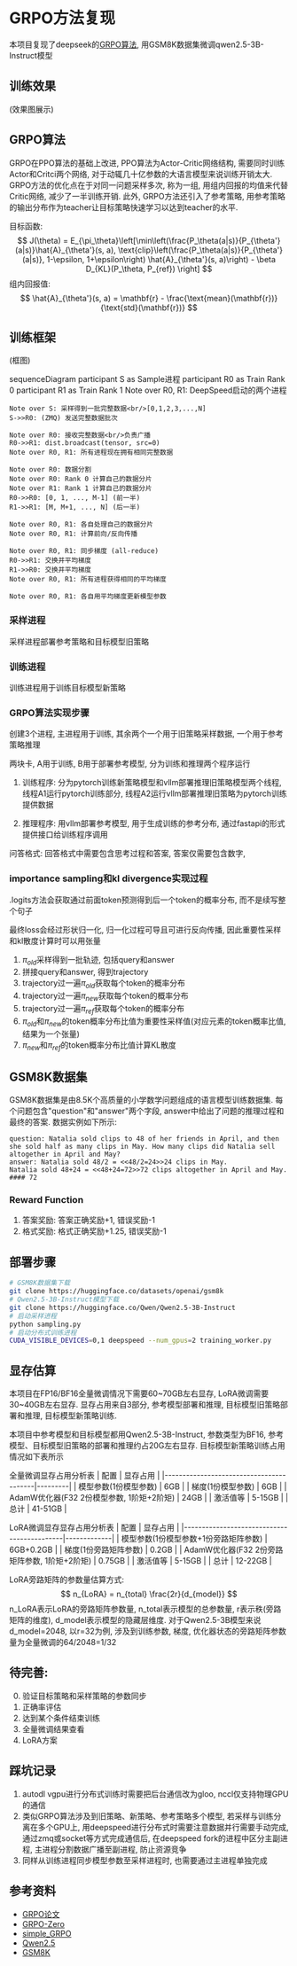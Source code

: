 # GRPO方法复现
本项目复现了deepseek的[GRPO算法](https://arxiv.org/pdf/2402.03300), 用GSM8K数据集微调qwen2.5-3B-Instruct模型

## 训练效果
(效果图展示)

## GRPO算法
GRPO在PPO算法的基础上改进, PPO算法为Actor-Critic网络结构, 需要同时训练Actor和Critci两个网络, 对于动辄几十亿参数的大语言模型来说训练开销太大. GRPO方法的优化点在于对同一问题采样多次, 称为一组, 用组内回报的均值来代替Critic网络, 减少了一半训练开销. 此外, GRPO方法还引入了参考策略, 用参考策略的输出分布作为teacher让目标策略快速学习以达到teacher的水平.

目标函数:
$$
J(\theta) = E_{\pi_\theta}\left[\min\left(\frac{P_\theta(a|s)}{P_{\theta'}(a|s)}\hat{A}_{\theta'}(s, a), \text{clip}\left(\frac{P_\theta(a|s)}{P_{\theta'}(a|s)}, 1-\epsilon, 1+\epsilon\right) \hat{A}_{\theta'}(s, a)\right) - \beta D_{KL}(P_\theta, P_{ref}) \right]
$$
组内回报值:
$$
\hat{A}_{\theta'}(s, a) = \mathbf{r} - \frac{\text{mean}(\mathbf{r})}{\text{std}(\mathbf{r})}
$$

## 训练框架
(框图)

sequenceDiagram
    participant S as Sample进程
    participant R0 as Train Rank 0
    participant R1 as Train Rank 1
    Note over R0, R1: DeepSpeed启动的两个进程

    Note over S: 采样得到一批完整数据<br/>[0,1,2,3,...,N]
    S->>R0: (ZMQ) 发送完整数据批次

    Note over R0: 接收完整数据<br/>负责广播
    R0->>R1: dist.broadcast(tensor, src=0)
    Note over R0, R1: 所有进程现在拥有相同完整数据

    Note over R0: 数据分割
    Note over R0: Rank 0 计算自己的数据分片
    Note over R1: Rank 1 计算自己的数据分片
    R0->>R0: [0, 1, ..., M-1] (前一半)
    R1->>R1: [M, M+1, ..., N] (后一半)

    Note over R0, R1: 各自处理自己的数据分片
    Note over R0, R1: 计算前向/反向传播

    Note over R0, R1: 同步梯度 (all-reduce)
    R0->>R1: 交换并平均梯度
    R1->>R0: 交换并平均梯度
    Note over R0, R1: 所有进程获得相同的平均梯度

    Note over R0, R1: 各自用平均梯度更新模型参数

### 采样进程
采样进程部署参考策略和目标模型旧策略

### 训练进程
训练进程用于训练目标模型新策略

### GRPO算法实现步骤
创建3个进程, 主进程用于训练, 其余两个一个用于旧策略采样数据, 一个用于参考策略推理

两块卡, A用于训练, B用于部署参考模型, 分为训练和推理两个程序运行

1. 训练程序: 分为pytorch训练新策略模型和vllm部署推理旧策略模型两个线程, 线程A1运行pytorch训练部分, 线程A2运行vllm部署推理旧策略为pytorch训练提供数据

2. 推理程序: 用vllm部署参考模型, 用于生成训练的参考分布, 通过fastapi的形式提供接口给训练程序调用

问答格式:
回答格式中需要包含思考过程和答案, 答案仅需要包含数字<think></think>, <answer></answer>

### importance sampling和kl divergence实现过程
.logits方法会获取通过前面token预测得到后一个token的概率分布, 而不是续写整个句子

最终loss会经过形状归一化, 归一化过程可导且可进行反向传播, 因此重要性采样和kl散度计算时可以用张量

1. $\pi_{old}$采样得到一批轨迹, 包括query和answer
2. 拼接query和answer, 得到trajectory
3. trajectory过一遍$\pi_{old}$获取每个token的概率分布
4. trajectory过一遍$\pi_{new}$获取每个token的概率分布
5. trajectory过一遍$\pi_{ref}$获取每个token的概率分布
6. $\pi_{old}$和$\pi_{new}$的token概率分布比值为重要性采样值(对应元素的token概率比值, 结果为一个张量)
7. $\pi_{new}$和$\pi_{ref}$的token概率分布比值计算KL散度

## GSM8K数据集
GSM8K数据集是由8.5K个高质量的小学数学问题组成的语言模型训练数据集. 每个问题包含"question"和"answer"两个字段, answer中给出了问题的推理过程和最终的答案. 数据实例如下所示:

```
question: Natalia sold clips to 48 of her friends in April, and then she sold half as many clips in May. How many clips did Natalia sell altogether in April and May?
answer: Natalia sold 48/2 = <<48/2=24>>24 clips in May.
Natalia sold 48+24 = <<48+24=72>>72 clips altogether in April and May.
#### 72
```

### Reward Function
1. 答案奖励: 答案正确奖励+1, 错误奖励-1
2. 格式奖励: 格式正确奖励+1.25, 错误奖励-1

## 部署步骤
```bash
# GSM8K数据集下载
git clone https://huggingface.co/datasets/openai/gsm8k
# Qwen2.5-3B-Instruct模型下载
git clone https://huggingface.co/Qwen/Qwen2.5-3B-Instruct
# 启动采样进程
python sampling.py
# 启动分布式训练进程
CUDA_VISIBLE_DEVICES=0,1 deepspeed --num_gpus=2 training_worker.py
```

## 显存估算
本项目在FP16/BF16全量微调情况下需要60~70GB左右显存, LoRA微调需要30~40GB左右显存. 显存占用来自3部分, 参考模型部署和推理, 目标模型旧策略部署和推理, 目标模型新策略训练.

本项目中参考模型和目标模型都用Qwen2.5-3B-Instruct, 参数类型为BF16, 参考模型、目标模型旧策略的部署和推理约占20G左右显存. 目标模型新策略训练占用情况如下表所示

全量微调显存占用分析表
| 配置                                     | 显存占用 |
|-----------------------------------------|---------|
| 模型参数(1份模型参数)                      | 6GB     |
| 梯度(1份模型参数)                         | 6GB     |
| AdamW优化器(F32 2份模型参数, 1阶矩+2阶矩)   | 24GB    |
| 激活值等                                 | 5-15GB  |
| 总计                                    | 41-51GB  |

LoRA微调显存显存占用分析表
| 配置                                       |   显存占用    |
|--------------------------------------------|-------------|
| 模型参数(1份模型参数+1份旁路矩阵参数)           | 6GB+0.2GB   |
| 梯度(1份旁路矩阵参数)                        | 0.2GB       |
| AdamW优化器(F32 2份旁路矩阵参数, 1阶矩+2阶矩)  | 0.75GB      |
| 激活值等                                    | 5-15GB      |
| 总计                                       | 12-22GB     |

LoRA旁路矩阵的参数量估算方式:
$$
n_{LoRA} = n_{total} \frac{2r}{d_{model}}
$$
n_LoRA表示LoRA的旁路矩阵参数量, n_total表示模型的总参数量, r表示秩(旁路矩阵的维度), d_model表示模型的隐藏层维度.
对于Qwen2.5-3B模型来说d_model=2048, 以r=32为例, 涉及到训练参数, 梯度, 优化器状态的旁路矩阵参数量为全量微调的64/2048=1/32

## 待完善:
0. 验证目标策略和采样策略的参数同步
1. 正确率评估
2. 达到某个条件结束训练
3. 全量微调结果查看
4. LoRA方案

## 踩坑记录
1. autodl vgpu进行分布式训练时需要把后台通信改为gloo, nccl仅支持物理GPU的通信
2. 类似GRPO算法涉及到旧策略、新策略、参考策略多个模型, 若采样与训练分离在多个GPU上, 用deepspeed进行分布式时需要注意数据并行需要手动完成, 通过zmq或socket等方式完成通信后, 在deepspeed fork的进程中区分主副进程, 主进程分割数据广播至副进程, 防止资源竞争
3. 同样从训练进程同步模型参数至采样进程时, 也需要通过主进程单独完成

## 参考资料
- [GRPO论文](https://arxiv.org/pdf/2402.03300)
- [GRPO-Zero](https://github.com/policy-gradient/GRPO-Zero)
- [simple_GRPO](https://github.com/lsdefine/simple_GRPO)
- [Qwen2.5](https://huggingface.co/Qwen/Qwen2.5-3B-Instruct)
- [GSM8K](https://huggingface.co/datasets/openai/gsm8k)